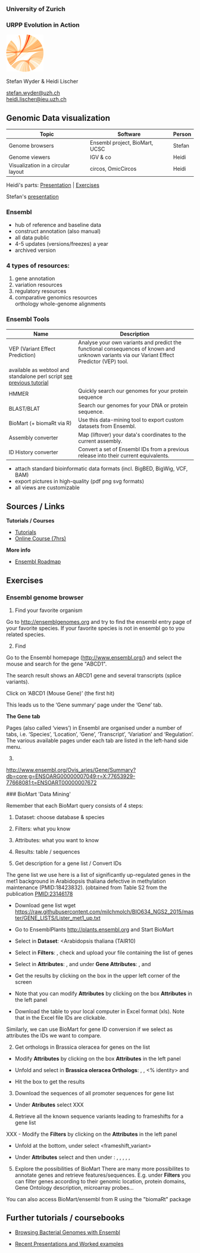 ### University of Zurich
### URPP Evolution in Action
![URPP logo](Logo_URPP_kl2.png)

Stefan Wyder & Heidi Lischer

stefan.wyder@uzh.ch  
heidi.lischer@ieu.uzh.ch


## Genomic Data visualization
  
  

Topic             | Software | Person 
----------------- | -------- | ------------------
Genome browsers | Ensembl project, BioMart, UCSC | Stefan
Genome viewers | IGV & co | Heidi
Visualization in a circular layout | circos, OmicCircos | Heidi
  
  
Heidi's parts: [Presentation](URPP_Tutorial_GenomicVisual_HL.pdf) | [Exercises](Exercises_GenomicVisualiz_HL.pdf)  
  
Stefan's [presentation](URPP_Tutorial_GenomicVisual_SW.pdf)  
  
  
### Ensembl
- hub of reference and baseline data
- construct annotation (also manual)
- all data public
- 4-5 updates (versions/freezes) a year
- archived version
  
  
### 4 types of resources:  
1. gene annotation 
2. variation resources 
3. regulatory resources
4. comparative genomics resources  
  orthology
  whole-genome alignments  
  
  
### Ensembl Tools

Name | Description
---- | --------
VEP (Variant Effect Prediction) | Analyse your own variants and predict the functional consequences of known and unknown variants via our Variant Effect Predictor (VEP) tool.
| available as webtool and standalone perl script [see previous tutorial](https://github.com/milchmolch/URPP_Tutorials/blob/master/NGS/URPP_Tutorial_NGS_Part3_SW.pdf)
HMMER | Quickly search our genomes for your protein sequence
BLAST/BLAT | Search our genomes for your DNA or protein sequence.
BioMart (+ biomaRt via R) | Use this data-mining tool to export custom datasets from Ensembl.
Assembly converter | Map (liftover) your data's coordinates to the current assembly.
ID History converter | Convert a set of Ensembl IDs from a previous release into their current equivalents.

  
- attach standard bioinformatic data formats (incl. BigBED, BigWig, VCF, BAM)
- export pictures in high-quality (pdf png svg formats)
- all views are customizable
  
## Sources / Links
  
**Tutorials / Courses**    
- [Tutorials](http://www.ensembl.org/info/website/tutorials/index.html)
- [Online Course (7hrs)](http://www.ebi.ac.uk/training/online/course/ensembl-browser-webinar-series-2016)
  
**More info**  
- [Ensembl Roadmap](http://www.ensembl.info/roadmap/)
  
  
## Exercises

### Ensembl genome browser

1. Find your favorite organism

Go to http://ensemblgenomes.org and try to find the ensembl entry page of your favorite species. If your favorite species is not 
in ensembl go to you related species.

2. Find 

Go to the Ensembl homepage (http://www.ensembl.org/) and select the mouse and search for the gene "ABCD1".
  
The search result shows an ABCD1 gene and several transcripts (splice variants).  
  
Click on ‘ABCD1 (Mouse Gene)’ (the first hit)
  
This leads us to the ‘Gene summary’ page under the ‘Gene’ tab.
  
**The Gene tab**  
  
Pages (also called ‘views’) in Ensembl are organised under a number of tabs, i.e. ‘Species’, ‘Location’, ‘Gene’, ‘Transcript’, ‘Variation’ and ‘Regulation’. The various available pages under each tab are listed in the left-hand side menu.


3. 
http://www.ensembl.org/Ovis_aries/Gene/Summary?db=core;g=ENSOARG00000007049;r=X:77653929-77668081;t=ENSOART00000007672



### BioMart 'Data Mining'

Remember that each BioMart query consists of 4 steps:
  1. Dataset: choose database & species
  2. Filters: what you know
  3. Attributes: what you want to know
  4. Results: table / sequences  


1. Get description for a gene list / Convert IDs

  The gene list we use here is a list of significantly up-regulated genes in the met1 background in Arabidopsis thaliana defective in methylation maintenance (PMID:18423832).
(obtained from Table S2 from the publication [PMID:23146178](http://onlinelibrary.wiley.com/doi/10.1111/tpj.12070/abstract) 

  - Download gene list
  wget https://raw.githubusercontent.com/milchmolch/BIO634_NGS2_2015/master/GENE_LISTS/Lister_met1_up.txt

  - Go to EnsemblPlants http://plants.ensembl.org and Start BioMart

  - Select in **Dataset**: <Arabidopsis thaliana (TAIR10)

  - Select in **Filters**: <GENE>, check <ID list limit> and upload your file containing the list of genes

  - Select in **Attributes**: <Features>, and under **Gene Attributes**: <Gene stable ID>, <Gene name> and <Gene description>

  - Get the results by clicking on the <Results> box in the upper left corner of the screen

  - Note that you can modify **Attributes** by clicking on the box **Attributes** in the left panel

  - Download the table to your local computer in Excel format (xls). Note that in the Excel file IDs are clickable.
  
  
  Similarly, we can use BioMart for gene ID conversion if we select as attributes the IDs we want to compare.


2. Get orthologs in Brassica oleracea for genes on the list

  - Modify **Attributes** by clicking on the box **Attributes** in the left panel

  - Unfold <ORTHOLOGS> and select in **Brassica oleracea Orthologs**: <gene stable ID>, <Homology type>, <% identity> and <Orthology confidence>  

  - Hit the <Results> box to get the results

3. Download the sequences of all promoter sequences for gene list 

  - Under **Atributes** select <Sequence>
XXX

4. Retrieve all the known sequence variants leading to frameshifts for a gene list

XXX  - Modify the **Filters** by clicking on the **Attributes** in the left panel

  - Unfold <VARIATION> at the bottom, under <Variation type> select <frameshift_variant>

  - Under **Attributes** select <Variation> and then under <GERMLINE VARIATION INFORMATION>:
    <Reference ID>, <Source>, <Distance to transcript>, <Consequence type>, <Consequence specific allele>, <SIFT prediction>  
  
5. Explore the possibilities of BioMart
  There are many more possibilites to annotate genes and retrieve features/sequences. 
  E.g. under **Filters**  you can filter genes according to their genomic location, protein domains, Gene Ontology description, microarray probes... 
  
  You can also access BioMart/ensembl from R using the "biomaRt" package


## Further tutorials / coursebooks

- [Browsing Bacterial Genomes with Ensembl](http://pedagogix-tagc.univ-mrs.fr/allbio/teaching_material/ensembl_material/Ensembl%20Bacteria%20Coursebook.pdf)

- [Recent Presentations and Worked examples](ftp://ftp.sanger.ac.uk/pub/resources/coursesandconferences/)
